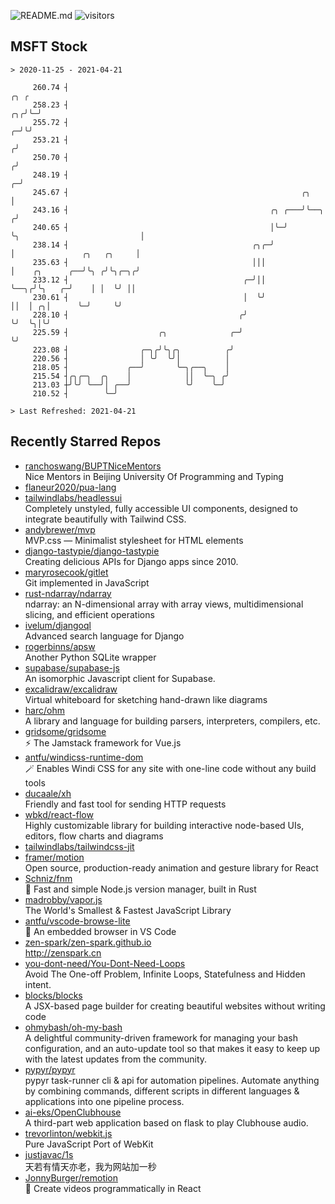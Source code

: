 ![README.md](https://github.com/Gerhut/Gerhut/workflows/README.md/badge.svg)
![visitors](https://visitors.vercel.app/Gerhut/Gerhut?token=8cf69d1f6813d272ef062726b6070c9be4ff72038cfe5a7ded7384a8da65d866)

## MSFT Stock

```
> 2020-11-25 - 2021-04-21

     260.74 ┤                                                                                               ╭╮ ╭ 
     258.23 ┤                                                                                            ╭╮╭╯╰─╯ 
     255.72 ┤                                                                                          ╭─╯╰╯     
     253.21 ┤                                                                                         ╭╯         
     250.70 ┤                                                                                        ╭╯          
     248.19 ┤                                                                                      ╭─╯           
     245.67 ┤                                                    ╭╮                                │             
     243.16 ┤                                             ╭╮ ╭───╯╰──╮                            ╭╯             
     240.65 ┤                                             │╰─╯       ╰╮                           │              
     238.14 ┤                                         ╭╮╭─╯           │               ╭╮   ╭╮     │              
     235.63 ┤                                         │││             │    ╭╮      ╭──╯╰╮ ╭╯╰╮╭─╮╭╯              
     233.12 ┤                                       ╭─╯││             ╰──╮╭╯╰╮   ╭─╯    │ │  ╰╯ ││               
     230.61 ┤                                       │  ╰╯                ││  │ ╭╮│      ╰─╯     ╰╯               
     228.10 ┤                                      ╭╯                    ╰╯  ╰╮│╰╯                               
     225.59 ┤                    ╭╮              ╭─╯                          ╰╯                                 
     223.08 ┤                ╭─╮╭╯╰╮╭╮          ╭╯                                                               
     220.56 ┤                │ ╰╯  ╰╯│          │                                                                
     218.05 ┤             ╭──╯       ╰─╮╭──╮    │                                                                
     215.54 ┤╭╮╭─╮  ╭╮    │            ││  ╰─╮ ╭╯                                                                
     213.03 ┼╯╰╯ ╰──╯│ ╭──╯            ╰╯    ╰─╯                                                                 
     210.52 ┤        ╰─╯                                                                                         

> Last Refreshed: 2021-04-21
```

## Recently Starred Repos

- [ranchoswang/BUPTNiceMentors](https://github.com/ranchoswang/BUPTNiceMentors)  
  Nice Mentors in Beijing University Of Programming and Typing 
- [flaneur2020/pua-lang](https://github.com/flaneur2020/pua-lang)  
- [tailwindlabs/headlessui](https://github.com/tailwindlabs/headlessui)  
  Completely unstyled, fully accessible UI components, designed to integrate beautifully with Tailwind CSS.
- [andybrewer/mvp](https://github.com/andybrewer/mvp)  
  MVP.css — Minimalist stylesheet for HTML elements
- [django-tastypie/django-tastypie](https://github.com/django-tastypie/django-tastypie)  
  Creating delicious APIs for Django apps since 2010.
- [maryrosecook/gitlet](https://github.com/maryrosecook/gitlet)  
  Git implemented in JavaScript
- [rust-ndarray/ndarray](https://github.com/rust-ndarray/ndarray)  
  ndarray: an N-dimensional array with array views, multidimensional slicing, and efficient operations
- [ivelum/djangoql](https://github.com/ivelum/djangoql)  
  Advanced search language for Django
- [rogerbinns/apsw](https://github.com/rogerbinns/apsw)  
  Another Python SQLite wrapper
- [supabase/supabase-js](https://github.com/supabase/supabase-js)  
  An isomorphic Javascript client for Supabase.
- [excalidraw/excalidraw](https://github.com/excalidraw/excalidraw)  
  Virtual whiteboard for sketching hand-drawn like diagrams
- [harc/ohm](https://github.com/harc/ohm)  
  A library and language for building parsers, interpreters, compilers, etc.
- [gridsome/gridsome](https://github.com/gridsome/gridsome)  
  ⚡️ The Jamstack framework for Vue.js
- [antfu/windicss-runtime-dom](https://github.com/antfu/windicss-runtime-dom)  
  🪄 Enables Windi CSS for any site with one-line code without any build tools 
- [ducaale/xh](https://github.com/ducaale/xh)  
  Friendly and fast tool for sending HTTP requests
- [wbkd/react-flow](https://github.com/wbkd/react-flow)  
  Highly customizable library for building interactive node-based UIs, editors, flow charts and diagrams 
- [tailwindlabs/tailwindcss-jit](https://github.com/tailwindlabs/tailwindcss-jit)  
- [framer/motion](https://github.com/framer/motion)  
  Open source, production-ready animation and gesture library for React
- [Schniz/fnm](https://github.com/Schniz/fnm)  
  🚀 Fast and simple Node.js version manager, built in Rust
- [madrobby/vapor.js](https://github.com/madrobby/vapor.js)  
  The World's Smallest & Fastest JavaScript Library
- [antfu/vscode-browse-lite](https://github.com/antfu/vscode-browse-lite)  
  🚀 An embedded browser in VS Code
- [zen-spark/zen-spark.github.io](https://github.com/zen-spark/zen-spark.github.io)  
  http://zenspark.cn
- [you-dont-need/You-Dont-Need-Loops](https://github.com/you-dont-need/You-Dont-Need-Loops)  
  Avoid The One-off Problem, Infinite Loops, Statefulness and Hidden intent.
- [blocks/blocks](https://github.com/blocks/blocks)  
  A JSX-based page builder for creating beautiful websites without writing code
- [ohmybash/oh-my-bash](https://github.com/ohmybash/oh-my-bash)  
  A delightful community-driven framework for managing your bash configuration, and an auto-update tool so that makes it easy to keep up with the latest updates from the community.
- [pypyr/pypyr](https://github.com/pypyr/pypyr)  
  pypyr task-runner cli & api for automation pipelines. Automate anything by combining commands, different scripts in different languages & applications into one pipeline process.
- [ai-eks/OpenClubhouse](https://github.com/ai-eks/OpenClubhouse)  
  A third-part web application based on flask to play Clubhouse audio.
- [trevorlinton/webkit.js](https://github.com/trevorlinton/webkit.js)  
  Pure JavaScript Port of WebKit
- [justjavac/1s](https://github.com/justjavac/1s)  
  天若有情天亦老，我为网站加一秒
- [JonnyBurger/remotion](https://github.com/JonnyBurger/remotion)  
  🎥      Create videos programmatically in React
